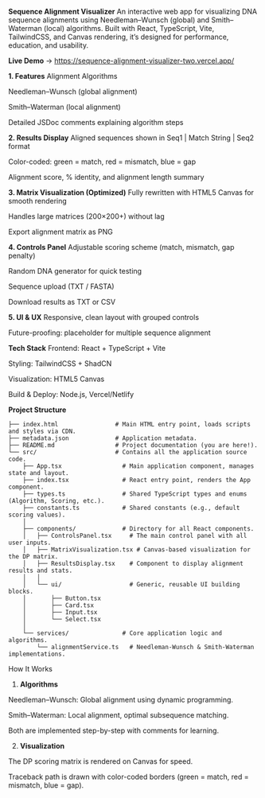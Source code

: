 **Sequence Alignment Visualizer**
An interactive web app for visualizing DNA sequence alignments using Needleman–Wunsch (global) and Smith–Waterman (local) algorithms. Built with React, TypeScript, Vite, TailwindCSS, and Canvas rendering, it’s designed for performance, education, and usability.

**Live Demo** → https://sequence-alignment-visualizer-two.vercel.app/

**1. Features**
Alignment Algorithms

Needleman–Wunsch (global alignment)

Smith–Waterman (local alignment)

Detailed JSDoc comments explaining algorithm steps

**2. Results Display**
Aligned sequences shown in Seq1 | Match String | Seq2 format

Color-coded: green = match, red = mismatch, blue = gap

Alignment score, % identity, and alignment length summary

**3. Matrix Visualization (Optimized)**
Fully rewritten with HTML5 Canvas for smooth rendering

Handles large matrices (200×200+) without lag

Export alignment matrix as PNG

**4. Controls Panel**
Adjustable scoring scheme (match, mismatch, gap penalty)

Random DNA generator for quick testing

Sequence upload (TXT / FASTA)

Download results as TXT or CSV

**5. UI & UX**
Responsive, clean layout with grouped controls

Future-proofing: placeholder for multiple sequence alignment



**Tech Stack**
Frontend: React + TypeScript + Vite

Styling: TailwindCSS + ShadCN

Visualization: HTML5 Canvas

Build & Deploy: Node.js, Vercel/Netlify

**Project Structure**

``` sequence-alignment-visualizer/
├── index.html                # Main HTML entry point, loads scripts and styles via CDN.
├── metadata.json             # Application metadata.
├── README.md                 # Project documentation (you are here!).
└── src/                      # Contains all the application source code.
    ├── App.tsx                 # Main application component, manages state and layout.
    ├── index.tsx               # React entry point, renders the App component.
    ├── types.ts                # Shared TypeScript types and enums (Algorithm, Scoring, etc.).
    ├── constants.ts            # Shared constants (e.g., default scoring values).
    │
    ├── components/             # Directory for all React components.
    │   ├── ControlsPanel.tsx     # The main control panel with all user inputs.
    │   ├── MatrixVisualization.tsx # Canvas-based visualization for the DP matrix.
    │   ├── ResultsDisplay.tsx    # Component to display alignment results and stats.
    │   │
    │   └── ui/                   # Generic, reusable UI building blocks.
    │       ├── Button.tsx
    │       ├── Card.tsx
    │       ├── Input.tsx
    │       └── Select.tsx
    │
    └── services/               # Core application logic and algorithms.
        └── alignmentService.ts   # Needleman-Wunsch & Smith-Waterman implementations.
```
How It Works
 1. **Algorithms**

Needleman–Wunsch: Global alignment using dynamic programming.

Smith–Waterman: Local alignment, optimal subsequence matching.

Both are implemented step-by-step with comments for learning.

 2. **Visualization**

The DP scoring matrix is rendered on Canvas for speed.

Traceback path is drawn with color-coded borders (green = match, red = mismatch, blue = gap).

